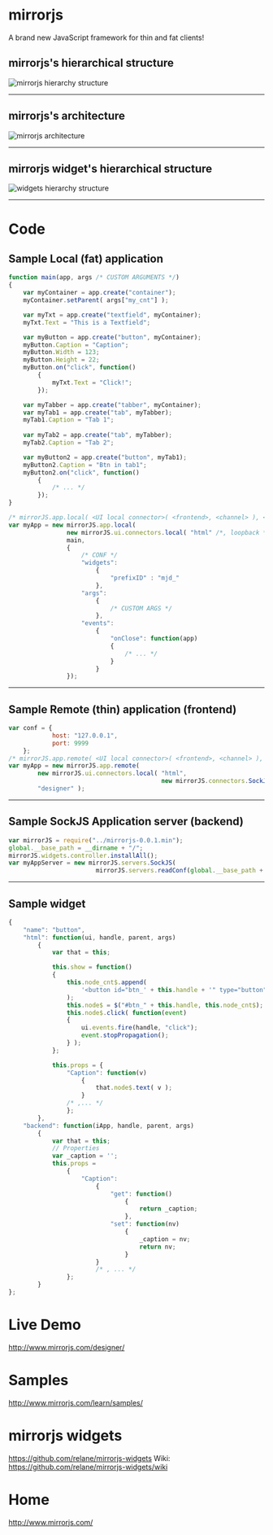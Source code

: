 # mirrorjs
A brand new JavaScript framework for thin and fat clients!


## mirrorjs's hierarchical structure
![mirrorjs hierarchy structure](img/mirrorjs.png)

---

## mirrorjs's architecture
![mirrorjs architecture](img/architecture.png)

---

## mirrorjs widget's hierarchical structure
![widgets hierarchy structure](img/widgets.png)

---

# Code
## Sample Local (fat) application
```javascript
function main(app, args /* CUSTOM ARGUMENTS */)
{
	var myContainer = app.create("container");
	myContainer.setParent( args["my_cnt"] );

	var myTxt = app.create("textfield", myContainer);
	myTxt.Text = "This is a Textfield";

	var myButton = app.create("button", myContainer);
	myButton.Caption = "Caption";
	myButton.Width = 123;
	myButton.Height = 22;
	myButton.on("click", function()
		{
			myTxt.Text = "Click!";
		});

	var myTabber = app.create("tabber", myContainer);
	var myTab1 = app.create("tab", myTabber);
	myTab1.Caption = "Tab 1";
	
	var myTab2 = app.create("tab", myTabber);
	myTab2.Caption = "Tab 2";

	var myButton2 = app.create("button", myTab1);
	myButton2.Caption = "Btn in tab1";
	myButton2.on("click", function()
		{
			/* ... */
		});
}

/* mirrorJS.app.local( <UI local connector>( <frontend>, <channel> ), <callback>, <conf> ); */
var myApp = new mirrorJS.app.local(
				new mirrorJS.ui.connectors.local( "html" /*, loopback */ ),
				main,
				{
					/* CONF */
					"widgets":
						{
							"prefixID" : "mjd_"
						},
					"args":
						{
							/* CUSTOM ARGS */
						},
					"events":
						{
							"onClose": function(app)
							{
								/* ... */
							}
						}
				});
```

---

## Sample Remote (thin) application (frontend)
```javascript
var conf = {
			host: "127.0.0.1",
			port: 9999
	};
/* mirrorJS.app.remote( <UI local connector>( <frontend>, <channel> ), <alias> ); */
var myApp = new mirrorJS.app.remote(
		new mirrorJS.ui.connectors.local( "html",
										  new mirrorJS.connectors.SockJS(conf)),
		"designer" );

```

---

## Sample SockJS Application server (backend)
```javascript
var mirrorJS = require("../mirrorjs-0.0.1.min");
global.__base_path = __dirname + "/";
mirrorJS.widgets.controller.installAll();
var myAppServer = new mirrorJS.servers.SockJS(
                        mirrorJS.servers.readConf(global.__base_path + "mirror.conf", true) );
```

---

## Sample widget
```javascript
{
    "name": "button",
    "html": function(ui, handle, parent, args)
        {
            var that = this;

            this.show = function()
            {
                this.node_cnt$.append(
                    '<button id="btn_' + this.handle + '" type="button"></button>'
                );
                this.node$ = $("#btn_" + this.handle, this.node_cnt$);
                this.node$.click( function(event)
                {
                    ui.events.fire(handle, "click");
                    event.stopPropagation();
                } );
            };

            this.props = {
                "Caption": function(v)
                    {
                        that.node$.text( v );
                    }
				/* ,... */
                };
        },
    "backend": function(iApp, handle, parent, args)
        {
            var that = this;
            // Properties
            var _caption = '';
            this.props =
                {
                    "Caption":
                        {
                            "get": function()
                                {
                                    return _caption;
                                },
                            "set": function(nv)
                                {
                                    _caption = nv;
                                    return nv;
                                }
                        }
						/* , ... */
                };
        }
};
```

# Live Demo

http://www.mirrorjs.com/designer/


# Samples

http://www.mirrorjs.com/learn/samples/

# mirrorjs widgets

https://github.com/relane/mirrorjs-widgets
Wiki: https://github.com/relane/mirrorjs-widgets/wiki

# Home

http://www.mirrorjs.com/
